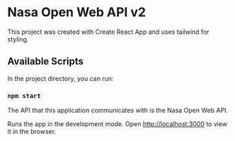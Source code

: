 # Nasa Open Web API v2

This project was created with Create React App and uses tailwind for styling.

## Available Scripts

In the project directory, you can run:

### `npm start`

The API that this application communicates with is the Nasa Open Web API.

Runs the app in the development mode.
Open [http://localhost:3000](http://localhost:3000) to view it in the browser.
